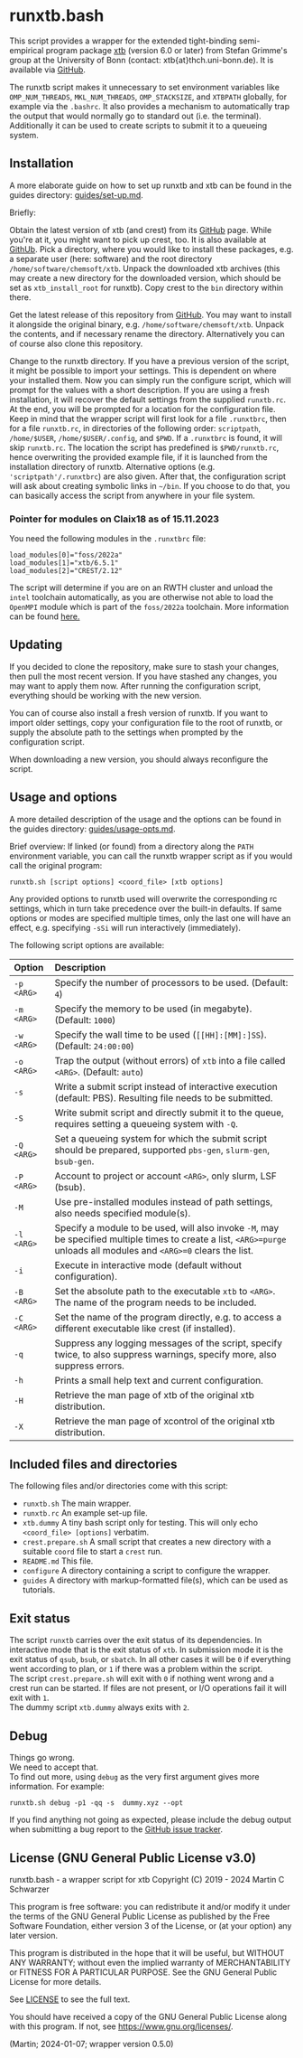 # runxtb.bash

This script provides a wrapper for the
extended tight-binding semi-empirical program package
[xtb](https://www.chemie.uni-bonn.de/pctc/mulliken-center/software/xtb/xtb)
(version 6.0 or later) from Stefan Grimme's group at the University of Bonn
(contact: xtb{at}thch.uni-bonn.de).
It is available via [GitHub](https://github.com/grimme-lab/xtb).

The runxtb script makes it unnecessary to set environment variables like
`OMP_NUM_THREADS`, `MKL_NUM_THREADS`, `OMP_STACKSIZE`, and `XTBPATH` globally,
for example via the `.bashrc`.
It also provides a mechanism to automatically trap the output
that would normally go to standard out (i.e. the terminal).
Additionally it can be used to create scripts to submit it to a queueing system.

## Installation

A more elaborate guide on how to set up runxtb and xtb can be found in the
guides directory: [guides/set-up.md](guides/set-up.md).

Briefly:

Obtain the latest version of xtb (and crest) from its
[GitHub](https://github.com/grimme-lab/xtb/releases/latest) page.
While you're at it, you might want to pick up crest, too. It is also available at
[GithUb](https://github.com/crest-lab/crest/releases/latest).
Pick a directory, where you would like to install these packages, e.g.
a separate user (here: software) and the root directory `/home/software/chemsoft/xtb`.
Unpack the downloaded xtb archives (this may create a new directory for the downloaded version,
which should be set as `xtb_install_root` for runxtb).
Copy crest to the `bin` directory within there.

Get the latest release of this repository from
[GitHub](https://github.com/polyluxus/runxtb.bash/releases/latest).
You may want to install it alongside the original binary, e.g. `/home/software/chemsoft/xtb`.
Unpack the contents, and if necessary rename the directory.
Alternatively you can of course also clone this repository.

Change to the runxtb directory. If you have a previous version of the script, it might be possible
to import your settings. This is dependent on where your installed them.
Now you can simply run the configure script, which will prompt for the values
with a short description. If you are using a fresh installation, it will recover the
default settings from the supplied `runxtb.rc`.
At the end, you will be prompted for a location for the configuration file.
Keep in mind that the wrapper script will first look for a file `.runxtbrc`,
then for a file `runxtb.rc`, in directories of the following order:
`scriptpath`, `/home/$USER`, `/home/$USER/.config`, and `$PWD`.
If a `.runxtbrc` is found, it will skip `runxtb.rc`.
The location the script has predefined is `$PWD/runxtb.rc`, hence overwriting the
provided example file, if it is launched from the installation directory of runxtb.
Alternative options (e.g. `'scriptpath'/.runxtbrc`) are also given.
After that, the configuration script will ask about creating symbolic links in `~/bin`.
If you choose to do that, you can basically access the script from anywhere in your file system.

### Pointer for modules on Claix18 as of 15.11.2023
You need the following modules in the `.runxtbrc` file:
```
load_modules[0]="foss/2022a"
load_modules[1]="xtb/6.5.1"
load_modules[2]="CREST/2.12"
```
The script will determine if you are on an RWTH cluster and unload the `intel` toolchain
automatically, as you are otherwise not able to load the `OpenMPI` module which is part of the
    `foss/2022a` toolchain. More information can be found [here.](https://help.itc.rwth-aachen.de/service/rhr4fjjutttf/article/450d33cc19fd4e50b1dd07027e9b55bd/#user-content-toolchains)

## Updating

If you decided to clone the repository, make sure to stash your changes,
then pull the most recent version.
If you have stashed any changes, you may want to apply them now.
After running the configuration script, everything should be working with the new version.

You can of course also install a fresh version of runxtb.
If you want to import older settings, copy your configuration file to the root of runxtb,
or supply the absolute path to the settings when prompted by the configuration script.

When downloading a new version, you should always reconfigure the script.

## Usage and options

A more detailed description of the usage and the options can be found in the
guides directory: [guides/usage-opts.md](guides/usage-opts.md).

Brief overview:
If linked (or found) from a directory along the `PATH` environment variable,
you can call the runxtb wrapper script as if you would call the original program:
```
runxtb.sh [script options] <coord_file> [xtb options]
```
Any provided options  to runxtb used will overwrite the corresponding rc settings, 
which in turn take precedence over the built-in defaults.
If same options or modes are specified multiple times, only the last one will have an effect,
e.g. specifying `-sSi` will run interactively (immediately).

The following script options are available:

| Option      | Description
|:------------|:------------
| `-p <ARG>`  | Specify the number of processors to be used. (Default: `4`)
| `-m <ARG>`  | Specify the memory to be used (in megabyte). (Default: `1000`)
| `-w <ARG>`  | Specify the wall time to be used (`[[HH]:[MM]:]SS`). (Default: `24:00:00`)
| `-o <ARG>`  | Trap the output (without errors) of `xtb` into a file called `<ARG>`. (Default: `auto`)
| `-s`        | Write a submit script instead of interactive execution (default: PBS). Resulting file needs to be submitted.
| `-S`        | Write submit script and directly submit it to the queue, requires setting a queueing system with `-Q`.
| `-Q <ARG>`  | Set a queueing system for which the submit script should be prepared, supported `pbs-gen`, `slurm-gen`, `bsub-gen`.
| `-P <ARG>`  | Account to project or account `<ARG>`, only slurm, LSF (bsub).
| `-M`        | Use pre-installed modules instead of path settings, also needs specified module(s). 
| `-l <ARG>`  | Specify a module to be used, will also invoke `-M`, may be specified multiple times to create a list, `<ARG>=purge` unloads all modules and `<ARG>=0` clears the list.
| `-i`        | Execute in interactive mode (default without configuration).
| `-B <ARG>`  | Set the absolute path to the executable `xtb` to `<ARG>`. The name of the program needs to be included.
| `-C <ARG>`  | Set the name of the program directly, e.g. to access a different executable like crest (if installed).
| `-q`        | Suppress any logging messages of the script, specify twice, to also suppress warnings, specify more, also suppress errors.
| `-h`        | Prints a small help text and current configuration.
| `-H`        | Retrieve the man page of xtb of the original xtb distribution.
| `-X`        | Retrieve the man page of xcontrol of the original xtb distribution.

## Included files and directories

The following files and/or directories come with this script:

 * `runxtb.sh` The main wrapper.
 * `runxtb.rc` An example set-up file.
 * `xtb.dummy` A tiny bash script only for testing. 
   This will only echo `<coord_file> [options]` verbatim.
 * `crest.prepare.sh` A small script that creates a new directory
   with a suitable `coord` file to start a `crest` run.
 * `README.md` This file.
 * `configure` A directory containing a script to configure the wrapper.
 * `guides` A directory with markup-formatted file(s), which can be used as tutorials.

## Exit status

The script `runxtb` carries over the exit status of its dependencies.
In interactive mode that is the exit status of `xtb`.
In submission mode it is the exit status of `qsub`, `bsub`, or `sbatch`.
In all other cases it will be `0` if everything went according to plan,
or `1` if there was a problem within the script.  
The script `crest.prepare.sh` will exit with `0` if nothing went wrong 
and a crest run can be started. If files are not present, or I/O operations
fail it will exit with `1`.  
The dummy script `xtb.dummy` always exits with `2`.

## Debug

Things go wrong.  
We need to accept that.  
To find out more, using `debug` as the very first argument gives more information.
For example:
```
runxtb.sh debug -p1 -qq -s  dummy.xyz --opt
```
If you find anything not going as expected,
please include the debug output when submitting a bug report to the
[GitHub issue tracker](https://github.com/polyluxus/runxtb.bash/issues).

## License (GNU General Public License v3.0)

runxtb.bash - a wrapper script for xtb
Copyright (C) 2019 - 2024 Martin C Schwarzer

This program is free software: you can redistribute it and/or modify
it under the terms of the GNU General Public License as published by
the Free Software Foundation, either version 3 of the License, or
(at your option) any later version.

This program is distributed in the hope that it will be useful,
but WITHOUT ANY WARRANTY; without even the implied warranty of
MERCHANTABILITY or FITNESS FOR A PARTICULAR PURPOSE.  See the
GNU General Public License for more details.

See [LICENSE](LICENSE) to see the full text.

You should have received a copy of the GNU General Public License
along with this program.  If not, see <https://www.gnu.org/licenses/>.

(Martin; 2024-01-07; wrapper version 0.5.0)
